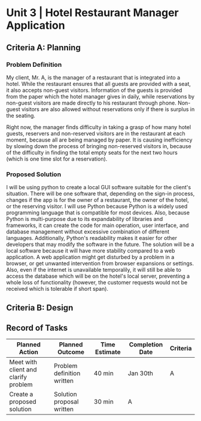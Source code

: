 # Unit 3 | Hotel Restaurant Manager Application

## Criteria A: Planning
### Problem Definition
My client, Mr. A, is the manager of a restaurant that is integrated into a hotel. While the restaurant ensures that all guests are provided with a seat, it also accepts non-guest visitors. Information of the guests is provided from the paper which the hotel manager gives in daily, while reservations by non-guest visitors are made directly to his restaurant through phone. Non-guest visitors are also allowed without reservations only if there is surplus in the seating.

Right now, the manager finds difficulty in taking a grasp of how many hotel guests, reservers and non-reserved visitors are in the restaurant at each moment, because all are being managed by paper. It is causing inefficiency by slowing down the process of bringing non-reserved visitors in, because of the difficulty in finding the total empty seats for the next two hours (which is one time slot for a reservation).

### Proposed Solution
I will be using python to create a local GUI software suitable for the client's situation. There will be one software that, depending on the sign-in process, changes if the app is for the owner of a restaurant, the owner of the hotel, or the reserving visitor. I will use Python because Python is a widely used programming language that is compatible for most devices. Also, because Python is multi-purpose due to its expandability of libraries and frameworks, it can create the code for main operation, user interface, and database management without excessive combination of different languages. Additionally, Python's readability makes it easier for other developers that may modify the software in the future. The solution will be a local software because it will have more stability compared to a web application. A web application might get disturbed by a problem in a browser, or get unwanted intervention from browser expansions or settings. Also, even if the internet is unavailable temporalily, it will still be able to access the database which will be on the hotel's local server, preventing a whole loss of functionality (however, the customer requests would not be received which is tolerable if short span).


## Criteria B: Design
## Record of Tasks
|**Planned Action**|**Planned Outcome**|**Time Estimate**|**Completion Date**|**Criteria**|
|---|---|---|---|---|
|Meet with client and clarify problem|Problem definition written|40 min|Jan 30th|A|
|Create a proposed solution|Solution proposal written|30 min|A|
